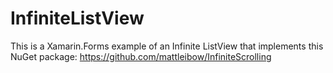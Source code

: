 # InfiniteListView
This is a Xamarin.Forms example of an Infinite ListView that implements this NuGet package: https://github.com/mattleibow/InfiniteScrolling
